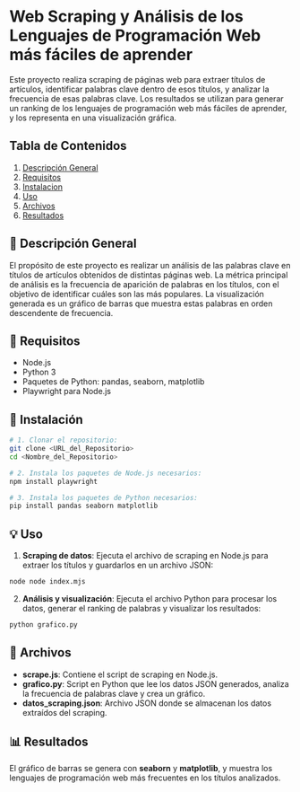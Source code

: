 # Web Scraping y Análisis de los Lenguajes de Programación Web más fáciles de aprender
Este proyecto realiza scraping de páginas web para extraer títulos de artículos, identificar palabras clave dentro de esos títulos, y analizar la frecuencia de esas palabras clave. Los resultados se utilizan para generar un ranking de los lenguajes de programación web más fáciles de aprender, y los representa en una visualización gráfica.

## Tabla de Contenidos
1. [Descripción General](#descripción)
2. [Requisitos](#requisitos)
3. [Instalacion](#instalacion)
4. [Uso](#uso)
5. [Archivos](#archivos)
6. [Resultados](#resultados)

## 📄 Descripción General
El propósito de este proyecto es realizar un análisis de las palabras clave en títulos de artículos obtenidos de distintas páginas web. La métrica principal de análisis es la frecuencia de aparición de palabras en los títulos, con el objetivo de identificar cuáles son las más populares. La visualización generada es un gráfico de barras que muestra estas palabras en orden descendente de frecuencia. 

## 🔔 Requisitos
- Node.js
- Python 3
- Paquetes de Python: pandas, seaborn, matplotlib
- Playwright para Node.js

## 🚀 Instalación 

```bash
# 1. Clonar el repositorio:
git clone <URL_del_Repositorio>
cd <Nombre_del_Repositorio>

# 2. Instala los paquetes de Node.js necesarios:
npm install playwright

# 3. Instala los paquetes de Python necesarios:
pip install pandas seaborn matplotlib

```
## 💡 Uso

1. **Scraping de datos**: Ejecuta el archivo de scraping en Node.js para extraer los títulos y guardarlos en un archivo JSON:

```bash
node node index.mjs

```
2. **Análisis y visualización**: Ejecuta el archivo Python para procesar los datos, generar el ranking de palabras y visualizar los resultados:

```bash
python grafico.py

```
## 📁 Archivos

- **scrape.js**: Contiene el script de scraping en Node.js.
- **grafico.py**: Script en Python que lee los datos JSON generados, analiza la frecuencia de palabras clave y crea un gráfico.
- **datos_scraping.json**: Archivo JSON donde se almacenan los datos extraídos del scraping.

## 📊 Resultados

El gráfico de barras se genera con **seaborn** y **matplotlib**, y muestra los lenguajes de programación web más frecuentes en los títulos analizados.